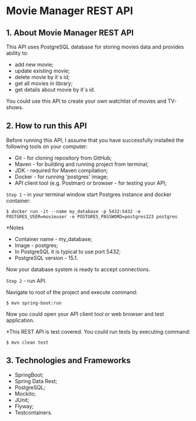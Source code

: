 # Movie Manager REST API

## 1. About Movie Manager REST API
This API uses PostgreSQL database for storing movies data and provides ability to:
- add new movie;
- update existing movie;
- delete movie by it`s id;
- get all movies in library;
- get details about movie by it`s id.

You could use this API to create your own watchlist of movies and TV-shows.

## 2. How to run this API
Before running this API, I assume that you have successfully installed the following tools on your computer:
- Git - for cloning repository from GitHub;
- Maven - for building and running project from terminal;
- JDK - required for Maven compilation;
- Docker - for running 'postgres' image;
- API client tool (e.g. Postman) or browser - for testing your API;

`Step 1` - in your terminal window start Postgres instance and docker container:

    $ docker run -it --name my_database -p 5432:5432 -e POSTGRES_USER=movieuser -e POSTGRES_PASSWORD=postgres123 postgres

*Notes
- Container name - my_database;
- Image - postgres;
- In PostgreSQL it is typical to use port 5432;
- PostgreSQL version - 15.1.

Now your database system is ready to accept connections.

`Step 2` - run API.

Navigate to root of the project and execute command:

    $ mvn spring-boot:run

Now you could open your API client tool or web browser and test application.

*This REST API is test covered. You could run tests by executing command:

    $ mvn clean test

## 3. Technologies and Frameworks

- SpringBoot;
- Spring Data Rest;
- PostgreSQL;
- Mockito;
- JUnit;
- Flyway;
- Testcontainers.